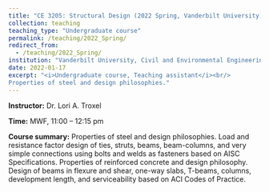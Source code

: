 ```yaml
---
title: "CE 3205: Structural Design (2022 Spring, Vanderbilt University)"
collection: teaching
teaching_type: "Undergraduate course"
permalink: /teaching/2022_Spring/ 
redirect_from:
  - /teaching/2022_Spring/ 
institution: "Vanderbilt University, Civil and Environmental Engineering"
date: 2022-01-17
excerpt: "<i>Undergraduate course, Teaching assistant</i><br/> 
Properties of steel and design philosophies."
---
```


**Instructor:** Dr. Lori A. Troxel

**Time:**  MWF, 11:00 – 12:15 pm 

**Course summary:** Properties of steel and design philosophies. Load and resistance factor design of ties, struts, beams, beam-columns, and very simple connections using bolts and welds as fasteners based on AISC Specifications. Properties of reinforced concrete and design philosophy. Design of beams in flexure and shear, one-way slabs, T-beams, columns, development length, and serviceability based on ACI Codes of Practice.